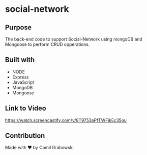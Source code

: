 # social-network

## Purpose
The back-end code to support Social-Network using mongoDB and Mongoose to perform CRUD opperations.

## Built with
* NODE
* Express
* JavaScript
* MongoDB
* Mongoose

## Link to Video
https://watch.screencastify.com/v/8T9753aPfTWFikEc35ou

## Contribution
Made with ❤️ by Camil Grabowski
